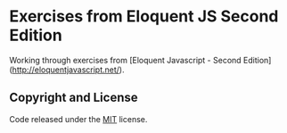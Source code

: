 # Exercises from Eloquent JS Second Edition

Working through exercises from [Eloquent Javascript - Second Edition] (http://eloquentjavascript.net/).

## Copyright and License

Code released under the [MIT](https://github.com/chrisj-skinner/eloquent-javascript-exercises/blob/master/LICENSE) license.
